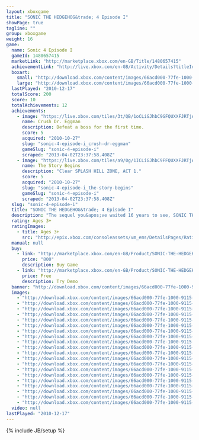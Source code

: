 ```yaml
---
layout: xboxgame
title: "SONIC THE HEDGEHOG&trade; 4 Episode I"
showPage: true
tagline: ""
group: xboxgame
weight: 16
game: 
  name: Sonic 4 Episode I
  gameId: 1480657415
  marketLink: "http://marketplace.xbox.com/en-GB/Title/1480657415"
  achievementLink: "http://live.xbox.com/en-GB/Activity/Details?titleId=1480657415"
  boxart: 
    small: "http://download.xbox.com/content/images/66acd000-77fe-1000-9115-d80258410a07/1033/boxartsm.jpg"
    large: "http://download.xbox.com/content/images/66acd000-77fe-1000-9115-d80258410a07/1033/boxartlg.jpg"
  lastPlayed: "2010-12-17"
  totalScore: 200
  score: 10
  totalAchievements: 12
  achievements: 
    - image: "https://live.xbox.com/tiles/3t/QB/1oCLiGJhbC9GFQUXXFJRTjA3L2FjaC8wLzIAAAAA5+fn+S7UxQ==.jpg"
      name: Crush Dr. Eggman
      description: Defeat a boss for the first time.
      score: 5
      acquired: "2010-10-27"
      slug: "sonic-4-episode-i_crush-dr-eggman"
      gameSlug: "sonic-4-episode-i"
      scraped: "2013-04-02T23:37:58.408Z"
    - image: "https://live.xbox.com/tiles/a9/0g/1ICLiGJhbC9FFQUXXFJRTjA3L2FjaC8wLzEAAAAA5+fn+w-dcA==.jpg"
      name: The Story Begins
      description: "Clear SPLASH HILL ZONE, ACT 1."
      score: 5
      acquired: "2010-10-27"
      slug: "sonic-4-episode-i_the-story-begins"
      gameSlug: "sonic-4-episode-i"
      scraped: "2013-04-02T23:37:58.408Z"
  slug: "sonic-4-episode-i"
  title: "SONIC THE HEDGEHOG&trade; 4 Episode I"
  description: "The sequel you&apos;ve waited 16 years to see, SONIC THE HEDGEHOG&trade; 4 Episode I.  Get ready for an all new 2D adventure!"
  rating: Ages 3+
  ratingImages: 
    - title: Ages 3+
      src: "http://epix.xbox.com/consoleassets/vm_ems/DetailsPages/RatingSystemID/14/default/Values/14001.png"
  manual: null
  buy: 
    - link: "http://marketplace.xbox.com/en-GB/Product/SONIC-THE-HEDGEHOG-4-Episode-I/66acd000-77fe-1000-9115-d80258410a07?purchase=1&amp;DownloadType=Game"
      price: "800"
      description: Buy Game
    - link: "http://marketplace.xbox.com/en-GB/Product/SONIC-THE-HEDGEHOG-4-Episode-I/66acd000-77fe-1000-9115-d80258410a07?purchase=1&amp;DownloadType=GameDemo"
      price: Free
      description: Try Demo
  banner: "http://download.xbox.com/content/images/66acd000-77fe-1000-9115-d80258410a07/1033/banner.png"
  images: 
    - "http://download.xbox.com/content/images/66acd000-77fe-1000-9115-d80258410a07/1033/screenlg1.jpg"
    - "http://download.xbox.com/content/images/66acd000-77fe-1000-9115-d80258410a07/1033/screenlg2.jpg"
    - "http://download.xbox.com/content/images/66acd000-77fe-1000-9115-d80258410a07/1033/screenlg3.jpg"
    - "http://download.xbox.com/content/images/66acd000-77fe-1000-9115-d80258410a07/1033/screenlg4.jpg"
    - "http://download.xbox.com/content/images/66acd000-77fe-1000-9115-d80258410a07/1033/screenlg5.jpg"
    - "http://download.xbox.com/content/images/66acd000-77fe-1000-9115-d80258410a07/1033/screenlg6.jpg"
    - "http://download.xbox.com/content/images/66acd000-77fe-1000-9115-d80258410a07/1033/screenlg7.jpg"
    - "http://download.xbox.com/content/images/66acd000-77fe-1000-9115-d80258410a07/1033/screenlg8.jpg"
    - "http://download.xbox.com/content/images/66acd000-77fe-1000-9115-d80258410a07/1033/screenlg9.jpg"
    - "http://download.xbox.com/content/images/66acd000-77fe-1000-9115-d80258410a07/1033/screenlg10.jpg"
    - "http://download.xbox.com/content/images/66acd000-77fe-1000-9115-d80258410a07/1033/screenlg11.jpg"
    - "http://download.xbox.com/content/images/66acd000-77fe-1000-9115-d80258410a07/1033/screenlg12.jpg"
    - "http://download.xbox.com/content/images/66acd000-77fe-1000-9115-d80258410a07/1033/screenlg13.jpg"
    - "http://download.xbox.com/content/images/66acd000-77fe-1000-9115-d80258410a07/1033/screenlg14.jpg"
    - "http://download.xbox.com/content/images/66acd000-77fe-1000-9115-d80258410a07/1033/screenlg15.jpg"
    - "http://download.xbox.com/content/images/66acd000-77fe-1000-9115-d80258410a07/1033/screenlg16.jpg"
    - "http://download.xbox.com/content/images/66acd000-77fe-1000-9115-d80258410a07/1033/screenlg17.jpg"
    - "http://download.xbox.com/content/images/66acd000-77fe-1000-9115-d80258410a07/1033/screenlg18.jpg"
    - "http://download.xbox.com/content/images/66acd000-77fe-1000-9115-d80258410a07/1033/screenlg19.jpg"
    - "http://download.xbox.com/content/images/66acd000-77fe-1000-9115-d80258410a07/1033/screenlg20.jpg"
  video: null
lastPlayed: "2010-12-17"
---
```

{% include JB/setup %}